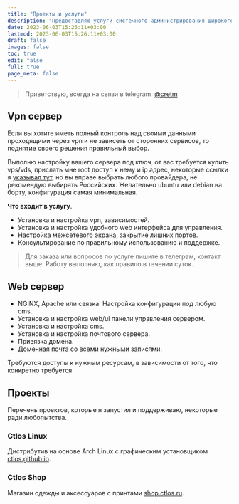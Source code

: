 ```yaml
---
title: "Проекты и услуги"
description: "Предоставляю услуги системного администрирования широкого спектра, более 10 лет опыта"
date: 2023-06-03T15:26:11+03:00
lastmod: 2023-06-03T15:26:11+03:00
draft: false
images: false
toc: true
edit: false
full: true
page_meta: false
---
```


> Приветствую, всегда на связи в telegram: [@cretm](https://t.me/cretm)

## Vpn сервер

Если вы хотите иметь полный контроль над своими данными проходящими через vpn и не зависеть от сторонних сервисов, то поднятие своего решения правильный выбор.

Выполню настройку вашего сервера под ключ, от вас требуется купить vps/vds, прислать мне root доступ к нему и ip адрес, некоторые ссылки я [указывал тут](/wow/#host), но вы вправе выбрать любого провайдера, не рекомендую выбирать Российских. Желательно ubuntu или debian на борту, конфигурация самая минимальная.

**Что входит в услугу**.

- Установка и настройка vpn, зависимостей.
- Установка и настройка удобного web интерфейса для управления.
- Настройка межсетевого экрана, закрытие лишних портов.
- Консультирование по правильному использованию и поддержке.

> Для заказа или вопросов по услуге пишите в телеграм, контакт выше. Работу выполняю, как правило в течении суток.

## Web сервер

- NGINX, Apache или связка. Настройка конфигурации под любую cms.
- Установка и настройка web/ui панели управления сервером.
- Установка и настройка cms.
- Установка и настройка почтового сервера.
- Привязка домена.
- Доменная почта со всеми нужными записями.

Требуются доступы к нужным ресурсам, в зависимости от того, что конкретно требуется.

## Проекты

Перечень проектов, которые я запустил и поддерживаю, некоторые ради любопытства.

### Ctlos Linux

Дистрибутив на основе Arch Linux с графическим установщиком [ctlos.github.io](https://ctlos.github.io).

### Ctlos Shop

Магазин одежды и аксессуаров с принтами [shop.ctlos.ru](https://shop.ctlos.ru).
